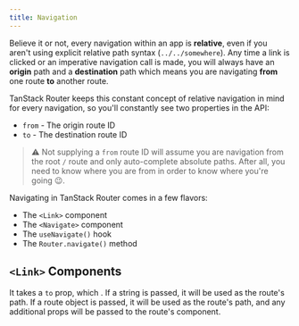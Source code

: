 ```yaml
---
title: Navigation
---
```


Believe it or not, every navigation within an app is **relative**, even if you aren't using explicit relative path syntax (`../../somewhere`). Any time a link is clicked or an imperative navigation call is made, you will always have an **origin** path and a **destination** path which means you are navigating **from** one route **to** another route.

TanStack Router keeps this constant concept of relative navigation in mind for every navigation, so you'll constantly see two properties in the API:

- `from` - The origin route ID
- `to` - The destination route ID

> ⚠️ Not supplying a `from` route ID will assume you are navigation from the root `/` route and only auto-complete absolute paths. After all, you need to know where you are from in order to know where you're going 😉.

Navigating in TanStack Router comes in a few flavors:

- The `<Link>` component
- The `<Navigate>` component
- The `useNavigate()` hook
- The `Router.navigate()` method

## `<Link>` Components

It takes a `to` prop, which . If a string is passed, it will be used as the route's path. If a route object is passed, it will be used as the route's path, and any additional props will be passed to the route's component.

```tsx

```
